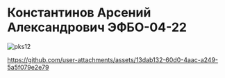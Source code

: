 # Константинов Арсений Александрович ЭФБО-04-22
![pks12](https://github.com/user-attachments/assets/f12d2756-301f-4647-9e36-f9813a9bfb56)


https://github.com/user-attachments/assets/13dab132-60d0-4aac-a249-5a5f079e2e79

